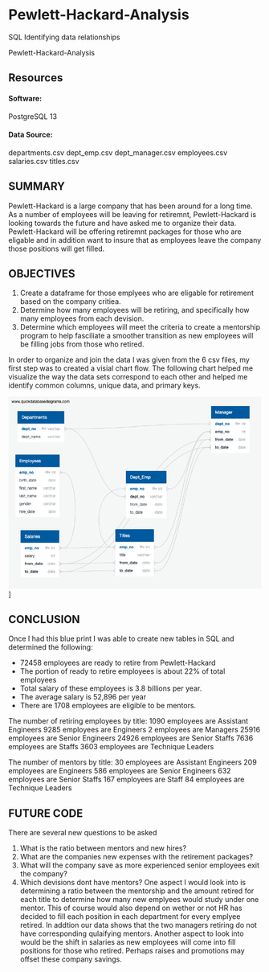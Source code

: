 # Pewlett-Hackard-Analysis
SQL Identifying data relationships

Pewlett-Hackard-Analysis


## Resources

#### Software:
PostgreSQL 13

#### Data Source:
departments.csv
dept_emp.csv
dept_manager.csv
employees.csv
salaries.csv
titles.csv

## SUMMARY
Pewlett-Hackard is a large company that has been around for a long time. As a number of employees will be leaving for retiremnt, Pewlett-Hackard is looking towards the future and have asked me to organize their data. Pewlett-Hackard will be offering retiremnt packages for those who are eligable and in addition want to insure that as employees leave the company those positions will get filled. 

## OBJECTIVES

1. Create a dataframe for those emplyees who are eligable for retirement based on the company critiea.  
2. Determine how many employees will be retiring, and specifically how many employees from each devision.
3. Determine which employees will meet the criteria to create a mentorship program to help fasciliate a smoother transition as new employees will be filling jobs from those who retired.

In order to organize and join the data I was given from the 6 csv files, my first step was to created a visial chart flow. The following chart helped me visualize the way the data sets correspond to each other and helped me identify common columns, unique data, and primary keys. 

![pnged](https://github.com/Solrys/Pewlett-Hackard-Analysis/blob/main/EmployeeDB.png)]

## CONCLUSION
Once I had this blue print I was able to create new tables in SQL and determined the following:
  * 72458 employees are ready to retire from Pewlett-Hackard
  * The portion of ready to retire employees is about 22% of total employees
  * Total salary of these employees is 3.8 billions per year. 
  * The average salary is 52,896 per year
  * There are 1708 employees are eligible to be mentors.

The number of retiring employees by title:
1090 employees are Assistant Engineers
9285 employees are Engineers
2 employees are Managers
25916 employees are Senior Engineers
24926 employees are Senior Staffs
7636 employees are Staffs
3603 employees are Technique Leaders

The number of mentors by title:
30 employees are Assistant Engineers
209 employees are Engineers
586 employees are Senior Engineers
632 employees are Senior Staffs
167 employees are Staff
84 employees are Technique Leaders

## FUTURE CODE
There are several new questions to be asked
  1. What is the ratio between mentors and new hires?
  2. What are the companies new expenses with the retirement packages?
  3. What will the company save as more experienced senior employees exit the company?
  4. Which devisions dont have mentors?
One aspect I would look into is determining a ratio between the mentorship and the amount retired for each title to determine how many new emplyees would study under one mentor. This of course would also depend on wether or not HR has decided to fill each position in each department for every emplyee retired. 
In addtion our data shows that the two managers retiring do not have corresponding qulaifying mentors. 
Another aspect to look into would be the shift in salaries as new employees will come into fill positions for those who retired. Perhaps raises and promotions may offset these company savings. 





